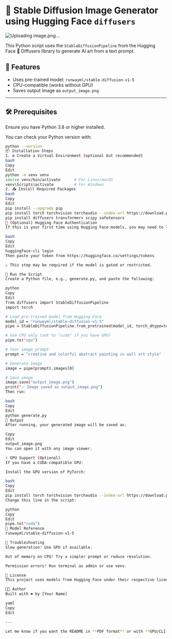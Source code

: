 # 🎨 Stable Diffusion Image Generator using Hugging Face `diffusers`

![Uploading image.png…]()


This Python script uses the `StableDiffusionPipeline` from the Hugging Face 🤗 Diffusers library to generate AI art from a text prompt.

## 📌 Features

- Uses pre-trained model: `runwayml/stable-diffusion-v1-5`
- CPU-compatible (works without GPU)
- Saves output image as `output_image.png`

---

## 🛠️ Prerequisites

Ensure you have Python 3.8 or higher installed.

You can check your Python version with:
```bash
python --version
📦 Installation Steps
1. ⚙️ Create a Virtual Environment (optional but recommended)
bash
Copy
Edit
python -m venv venv
source venv/bin/activate      # For Linux/macOS
venv\Scripts\activate         # For Windows
2. 📥 Install Required Packages
bash
Copy
Edit
pip install --upgrade pip
pip install torch torchvision torchaudio --index-url https://download.pytorch.org/whl/cpu
pip install diffusers transformers scipy safetensors
🔐 (Optional) Hugging Face Authentication
If this is your first time using Hugging Face models, you may need to log in:

bash
Copy
Edit
huggingface-cli login
Then paste your token from https://huggingface.co/settings/tokens

⚠️ This step may be required if the model is gated or restricted.

🚀 Run the Script
Create a Python file, e.g., generate.py, and paste the following:

python
Copy
Edit
from diffusers import StableDiffusionPipeline
import torch

# Load pre-trained model from Hugging Face
model_id = "runwayml/stable-diffusion-v1-5"
pipe = StableDiffusionPipeline.from_pretrained(model_id, torch_dtype=torch.float32)

# Use CPU only (set to "cuda" if you have GPU)
pipe.to("cpu")

# Your image prompt
prompt = "creative and colorful abstract painting in wall art style"

# Generate image
image = pipe(prompt).images[0]

# Save image
image.save("output_image.png")
print("✅ Image saved as output_image.png")
Then run:

bash
Copy
Edit
python generate.py
📸 Output
After running, your generated image will be saved as:

Copy
Edit
output_image.png
You can open it with any image viewer.

⚡ GPU Support (Optional)
If you have a CUDA-compatible GPU:

Install the GPU version of PyTorch:

bash
Copy
Edit
pip install torch torchvision torchaudio --index-url https://download.pytorch.org/whl/cu118
Change this line in the script:

python
Copy
Edit
pipe.to("cuda")
🧠 Model Reference
runwayml/stable-diffusion-v1-5

🧼 Troubleshooting
Slow generation? Use GPU if available.

Out of memory on CPU? Try a simpler prompt or reduce resolution.

Permission errors? Run terminal as admin or use venv.

📜 License
This project uses models from Hugging Face under their respective licenses.

👨‍💻 Author
Built with ❤️ by [Your Name]

yaml
Copy
Edit

---

Let me know if you want the README in **PDF format** or with **GPU/CLI prompt arguments** added!
